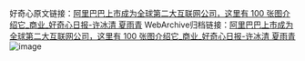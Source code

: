 好奇心原文链接：[阿里巴巴上市成为全球第二大互联网公司，这里有 100 张图介绍它_商业_好奇心日报-许冰清 夏雨青](https://www.qdaily.com/articles/2453.html)
WebArchive归档链接：[阿里巴巴上市成为全球第二大互联网公司，这里有 100 张图介绍它_商业_好奇心日报-许冰清 夏雨青](http://web.archive.org/web/20160806045739/http://www.qdaily.com/articles/2453.html)
![image](http://ww3.sinaimg.cn/large/007d5XDply1g3v688njerj30u0alu4qp)